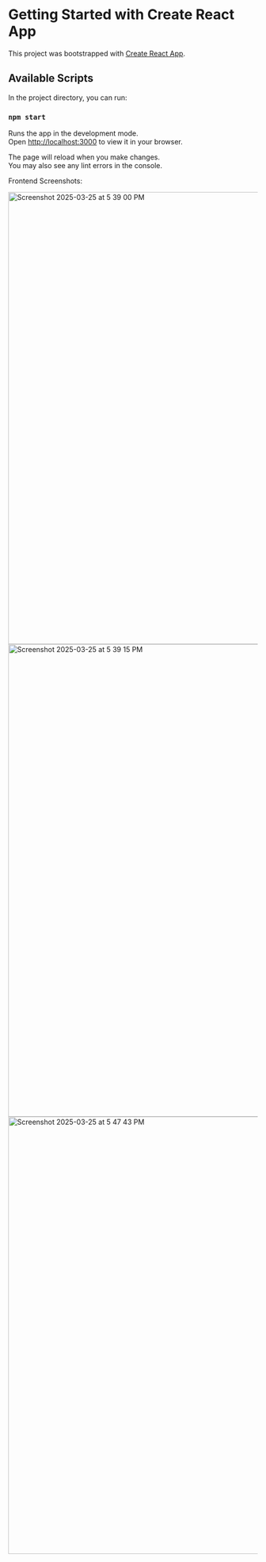# Getting Started with Create React App

This project was bootstrapped with [Create React App](https://github.com/facebook/create-react-app).

## Available Scripts

In the project directory, you can run:

### `npm start`

Runs the app in the development mode.\
Open [http://localhost:3000](http://localhost:3000) to view it in your browser.

The page will reload when you make changes.\
You may also see any lint errors in the console.

Frontend Screenshots:

<img width="912" alt="Screenshot 2025-03-25 at 5 39 00 PM" src="https://github.com/user-attachments/assets/87f9df98-76ab-443f-976b-71920052df65" />
<img width="953" alt="Screenshot 2025-03-25 at 5 39 15 PM" src="https://github.com/user-attachments/assets/7cb0dd45-b5e9-4717-966b-1e2259164625" />
<img width="882" alt="Screenshot 2025-03-25 at 5 47 43 PM" src="https://github.com/user-attachments/assets/9c0deb37-828b-407a-9e18-880f26e9e431" />

